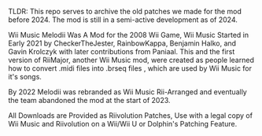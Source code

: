 TLDR: This repo serves to archive the old patches we made for the mod before 2024. The mod is still in a semi-active development as of 2024.

Wii Music Melodii Was A Mod for the 2008 Wii Game, Wii Music Started in Early 2021 
by CheckerTheJester, RainbowKappa, Benjamin Halko, and Gavin Krolczyk
with later contributions from Paniaal. This and the first version of RiiMajor, another Wii Music mod,
were created as people learned how to convert .midi files into .brseq files , which are used by Wii Music for it's songs.

By 2022 Melodii was rebranded as Wii Music Rii-Arranged and eventually the team abandoned the mod at the start of 2023.

All Downloads are Provided as Riivolution Patches, Use with a legal copy of Wii Music and Riivolution on a Wii/Wii U or Dolphin's Patching Feature.
